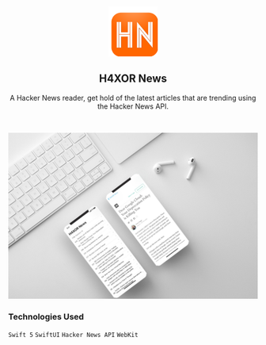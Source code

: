 <!-- PROJECT LOGO -->
<br />
<p align="center">
   <img src="ScreenShot/logo.png" alt="Logo" width="100" height="100">
  <h2 align="center">H4XOR News</h2>
</p>
<p align="center">
A Hacker News reader, get hold of the latest articles that are trending using the Hacker News API.
</p>
<br>

![port-git](ScreenShot/ScreenShot.jpg)

### Technologies Used

`Swift 5`  `SwiftUI`  `Hacker News API`  `WebKit`

